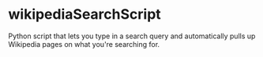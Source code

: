 # wikipediaSearchScript
Python script that lets you type in a search query and automatically pulls up Wikipedia pages on what you're searching for.
